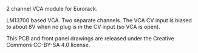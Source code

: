 2 channel VCA module for Eurorack. 

LM13700 based VCA. Two separate channels. 
The VCA CV input is biased to about 8V when no plug is in the CV input (so VCA is open). 

This PCB and front panel drawings are released under the Creative Commons CC-BY-SA 4.0 license.


